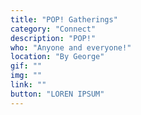 ```yaml
---
title: "POP! Gatherings"
category: "Connect"
description: "POP!"
who: "Anyone and everyone!"
location: "By George"
gif: ""
img: ""
link: ""
button: "LOREN IPSUM"
---
```

